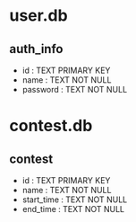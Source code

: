 # user.db
## auth_info
- id : TEXT PRIMARY KEY
- name : TEXT NOT NULL
- password : TEXT NOT NULL

# contest.db
## contest
- id : TEXT PRIMARY KEY
- name : TEXT NOT NULL
- start_time : TEXT NOT NULL
- end_time : TEXT NOT NULL
